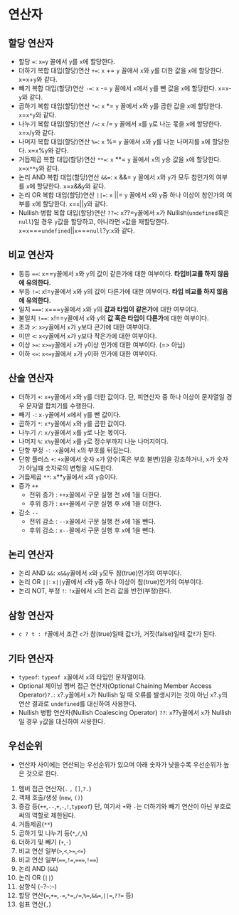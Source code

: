 # 연산자
## 할당 연산자
- 할당 `=`: `x=y` 꼴에서 `y`를 `x`에 할당한다.
- 더하기 복합 대입(할당)연산 `+=`: `x` += `y` 꼴에서 `x`와 `y`를 더한 값을 `x`에 할당한다. `x`=`x`+`y`와 같다.
- 빼기 복합 대입(할당)연산 `-=`: `x` -= `y` 꼴에서 `x`에서 `y`를 뺀 값을 `x`에 할당한다. `x`=`x`-`y`와 같다.
- 곱하기 복합 대입(할당)연산 `*=`: `x` *= `y` 꼴에서 `x`와 `y`를 곱한 값을 `x`에 할당한다. `x`=`x*y`와 같다.
- 나누기 복합 대입(할당)연산 `/=`: `x` /= `y` 꼴에서 `x`를 `y`로 나눈 몫을 `x`에 할당한다. `x`=`x`/`y`와 같다.
- 나머지 복합 대입(할당)연산 `%=`: `x` %= `y` 꼴에서 `x`와 `y`를 나눈 나머지를 `x`에 할당한다. `x`=`x`%`y`와 같다.
- 거듭제곱 복합 대입(할당)연산 `**=`: `x` **= `y` 꼴에서 `x`의 `y`승 값을 `x`에  할당한다. `x`=`x**y`와 같다.
- 논리 AND 복합 대입(할당)연산 `&&=`: `x` &&= `y` 꼴에서 `x`와 `y`가 모두 참인가의 여부를 `x`에 할당한다. `x`=`x`&&`y`와 같다.
- 논리 OR 복합 대입(할당)연산 `||=`: `x` ||= `y` 꼴에서 `x`와 `y`중 하나 이상이 참인가의 여부를 `x`에 할당한다. `x`=`x`||`y`와 같다.
- Nullish 병합 복합 대입(할당)연산 `??=`: `x`??=`y`꼴에서 `x`가 Nullish(`undefined`혹은`null`)일 경우 `y`값을 할당하고, 아니라면 `x`값을 재할당한다. `x`=`x`===`undefined`||`x`===`null`?`y`:`x`와 같다.
## 비교 연산자
- 동등 `==`: `x`==`y`꼴에서 `x`와 `y`의 값이 같은가에 대한 여부이다. **타입비교를 하지 않음에 유의한다.**
- 부등 `!=`: `x`!=`y`꼴에서 `x`와 `y`의 값이 다른가에 대한 여부이다. **타입 비교를 하지 않음에 유의한다.**
- 일치 `===`: `x`===`y`꼴에서 `x`와 `y`의 **값과 타입이 같은가**에 대한 여부이다.
- 불일치 `!==`: `x`!==`y`꼴에서 `x`와 `y`의 **값 혹은 타입이 다른가**에 대한 여부이다.
- 초과 `>`: `x>y`꼴에서 `x`가 `y`보다 큰가에 대한 여부이다.
- 미만 `<`: `x<y`꼴에서 `x`가 `y`보다 작은가에 대한 여부이다.
- 이상 `>=`: `x>=y`꼴에서 `x`가 `y`이상 인가에 대한 여부이다. (=> 아님)
- 이하 `<=`: `x<=y`꼴에서 `x`가 `y`이하 인가에 대한 여부이다.
## 산술 연산자
- 더하기 `+`: `x+y`꼴에서 `x`와 `y`를 더한 값이다. 단, 피연산자 중 하나 이상이 문자열일 경우 문자열 합치기를 수행한다.
- 빼기 `-`: `x-y`꼴에서 `x`에서 `y`를 뺀 값이다.
- 곱하기 `*`: `x*y`꼴에서 `x`와 `y`를 곱한 값이다.
- 나누기 `/`: `x/y`꼴에서 `x`를 `y`로 나눈 몫이다.
- 나머지 `%`: `x%y`꼴에서 `x`를 `y`로 정수부까지 나눈 나머지이다.
- 단항 부정 `-`: `-x`꼴에서 `x`의 부호를 뒤집는다.
- 단항 플러스 `+`: `+x`꼴에서 숫자 `x`가 양수(혹은 부호 불변)임을 강조하거나, `x`가 숫자가 아닐떄 숫자로의 변형을 시도한다.
- 거듭제곱 `**`: `x`**`y`꼴에서 `x`의 `y`승이다.
- 증가 `++`
  - 전위 증가 : `++x`꼴에서 구문 실행 전 `x`에 1을 더한다.
  - 후위 증가 : `x++`꼴에서 구문 실행 후 `x`에 1을 더한다.
- 감소 `--`
  - 전위 감소 : `--x`꼴에서 구문 실행 전 `x`에 1을 뺀다.
  - 후위 감소 : `x--`꼴에서 구문 실행 후 `x`에 1을 뺀다.
## 논리 연산자
- 논리 AND `&&`: `x&&y`꼴에서 `x`와 `y`모두 참(true)인가의 여부이다.
- 논리 OR `||`: `x||y`꼴에서 `x`와 `y`중 하나 이상이 참(true)인가의 여부이다.
- 논리 NOT, 부정 `!`: `!x`꼴에서 `x`의 논리 값을 반전(부정)한다.
## 삼항 연산자
- `c ? t : f`꼴에서 조건 `c`가 참(true)일때 값`t`가, 거짓(false)일때 값`f`가 된다.
## 기타 연산자
- `typeof`: `typeof x`꼴에서 `x`의 타입인 문자열이다.
- Optional 체이닝 멤버 접근 연산자(Optional Chaining Member Access Operator)`?.`: `x`?.`y`꼴에서 `x`가 Nullish 일 때 오류를 발생시키는 것이 아닌 `x`?.`y`의 연산 결과로 `undefined`를 대신하여 사용한다.
- Nullish 병합 연산자(Nullish Coalescing Operator) `??`: `x`??`y`꼴에서 `x`가 Nullish 일 경우 `y`값을 대신하여 사용한다.
## 우선순위
- 연산자 사이에는 연산되는 우선순위가 있으며 아래 숫자가 낮을수록 우선순위가 높은 것으로 한다.
1. 멤버 접근 연산자(`.` `,` `[]`,`?.`)
2. 객체 호출/생성 (`new`, `()`)
3. 증감 등(`++`,`--`,`+`,`-`,`!`,`typeof`) 단, 여기서 `+`와 `-`는 더하기와 빼기 연산이 아닌 부호로써의 역할로 제한된다.
4. 거듭제곱(`**`)
5. 곱하기 및 나누기 등(`*`,`/`,`%`)
6. 더하기 및 빼기 (`+`,`-`)
7. 비교 연산 일부(`>`,`<`,`>=`,`<=`)
8. 비교 연산 일부(`==`,`!=`,`===`,`!==`)
9. 논리 AND (`&&`)
10. 논리 OR (`||`)
11. 삼항식 (`~`?`~`:`~`)
12. 할당 연산(`=`,`+=`,`-=`,`*=`,`/=`,`%=`,`&&=`,`||=`,`??=` 등)
13. 쉼표 연산(`,`)
